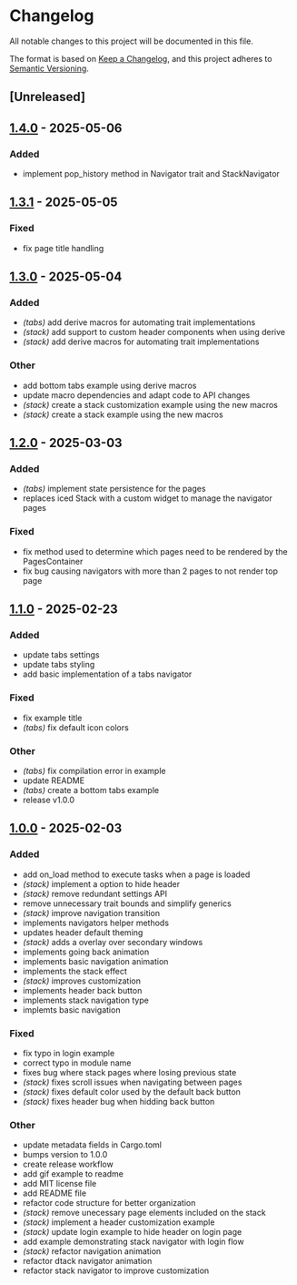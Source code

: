 # Changelog

All notable changes to this project will be documented in this file.

The format is based on [Keep a Changelog](https://keepachangelog.com/en/1.0.0/),
and this project adheres to [Semantic Versioning](https://semver.org/spec/v2.0.0.html).

## [Unreleased]

## [1.4.0](https://github.com/danielmbomfim/iced_navigation/compare/iced_navigation-v1.3.1...iced_navigation-v1.4.0) - 2025-05-06

### Added

- implement pop_history method in Navigator trait and StackNavigator

## [1.3.1](https://github.com/danielmbomfim/iced_navigation/compare/iced_navigation-v1.3.0...iced_navigation-v1.3.1) - 2025-05-05

### Fixed

- fix page title handling

## [1.3.0](https://github.com/danielmbomfim/iced_navigation/compare/v1.2.0...v1.3.0) - 2025-05-04

### Added

- *(tabs)* add derive macros for automating trait implementations
- *(stack)* add support to custom header components when using derive
- *(stack)* add derive macros for automating trait implementations

### Other

- add bottom tabs example using derive macros
- update macro dependencies and adapt code to API changes
- *(stack)* create a stack customization example using the new macros
- *(stack)* create a stack example using the new macros

## [1.2.0](https://github.com/danielmbomfim/iced_navigation/compare/v1.1.0...v1.2.0) - 2025-03-03

### Added

- *(tabs)* implement state persistence for the pages
- replaces iced Stack with a custom widget to manage the navigator pages

### Fixed

- fix method used to determine which pages need to be rendered by the PagesContainer
- fix bug causing navigators with more than 2 pages to not render top page

## [1.1.0](https://github.com/danielmbomfim/iced_navigation/compare/v1.0.0...v1.1.0) - 2025-02-23

### Added

- update tabs settings
- update tabs styling
- add basic implementation of a tabs navigator

### Fixed

- fix example title
- *(tabs)* fix default icon colors

### Other

- *(tabs)* fix compilation error in example
- update README
- *(tabs)* create a bottom tabs example
- release v1.0.0

## [1.0.0](https://github.com/danielmbomfim/iced_navigation/releases/tag/v1.0.0) - 2025-02-03

### Added

- add on_load method to execute tasks when a page is loaded
- *(stack)* implement a option to hide header
- *(stack)* remove redundant settings API
- remove unnecessary trait bounds and simplify generics
- *(stack)* improve navigation transition
- implements navigators helper methods
- updates header default theming
- *(stack)* adds a overlay over secondary windows
- implements going back animation
- implements basic navigation animation
- implements the stack effect
- *(stack)* improves customization
- implements header back button
- implements stack navigation type
- implemts basic navigation

### Fixed

- fix typo in login example
- correct typo in module name
- fixes bug where stack pages where losing previous state
- *(stack)* fixes scroll issues when navigating between pages
- *(stack)* fixes default color used by the default back button
- *(stack)* fixes header bug when hidding back button

### Other

- update metadata fields in Cargo.toml
- bumps version to 1.0.0
- create release workflow
- add gif example to readme
- add MIT license file
- add README file
- refactor code structure for better organization
- *(stack)* remove unecessary page elements included on the stack
- *(stack)* implement a header customization example
- *(stack)* update login example to hide header on login page
- add example demonstrating stack navigator with login flow
- *(stack)* refactor navigation animation
- refactor dtack navigator animation
- refactor stack navigator to improve customization
